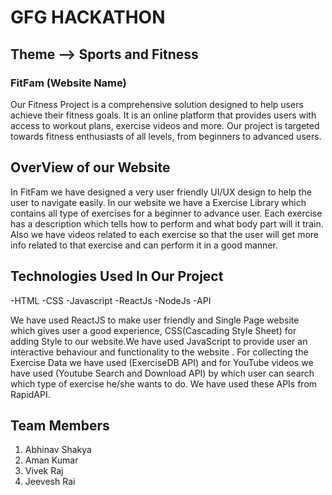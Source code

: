 # GFG HACKATHON 
## Theme --> Sports and Fitness
### FitFam (Website Name)
Our Fitness Project is a comprehensive solution designed to help users achieve their fitness goals. It is an online platform that provides users with access to workout plans, exercise videos and more. Our project is targeted towards fitness enthusiasts of all levels, from beginners to advanced users.

## OverView of our Website
In FitFam we have designed a very user friendly UI/UX design to help the user to navigate easily. In our website we have a Exercise Library which contains all type of exercises for a beginner to advance user. Each exercise has a description which tells how to perform and what body part will it train. Also we have videos related to each exercise so that the user will get more info related to that exercise and can perform it in a good manner. 

## Technologies Used In Our Project
-HTML 
-CSS
-Javascript
-ReactJs
-NodeJs
-API

We have used ReactJS  to make user friendly and Single Page website which gives user a good experience, CSS(Cascading Style Sheet) for adding Style to our website.We have used JavaScript to provide user an interactive behaviour and functionality to the website .
For collecting the Exercise Data we have used (ExerciseDB API) and for YouTube videos we have used (Youtube Search and Download API) by which user can search which type of exercise he/she wants to do. We have used these APIs from RapidAPI.

## Team Members
1. Abhinav Shakya
2. Aman Kumar
3. Vivek Raj 
4. Jeevesh Rai
